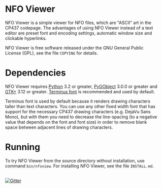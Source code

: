 NFO Viewer
==========

NFO Viewer is a simple viewer for NFO files, which are "ASCII" art in
the CP437 codepage. The advantages of using NFO Viewer instead of a text
editor are preset font and encoding settings, automatic window size and
clickable hyperlinks.

NFO Viewer is free software released under the GNU General Public
License (GPL), see the file `COPYING` for details.

Dependencies
============

NFO Viewer requires [Python][1] 3.2 or greater, [PyGObject][2] 3.0.0 or
greater and [GTK+][3] 3.12 or greater. [Terminus font][4] is recommended
and used by default.

[1]: http://www.python.org/
[2]: http://wiki.gnome.org/Projects/PyGObject
[3]: http://www.gtk.org/
[4]: http://terminus-font.sourceforge.net/

Terminus font is used by default because it renders drawing characters
taller than text characters. You can use any other fixed width font that
has support for the necessary CP437 drawing characters (e.g. DejaVu Sans
Mono), but with them you need to decrease the line-spacing (to a
negative value that depends on the font and font size) in order to
remove blank space between adjacent lines of drawing characters.

Running
=======

To try NFO Viewer from the source directory without installation, use
command `bin/nfoview`. For installing NFO Viewer, see the file
`INSTALL.md`.

<br>[![Gitter](https://badges.gitter.im/Join%20Chat.svg)](https://gitter.im/otsaloma/nfoview)
